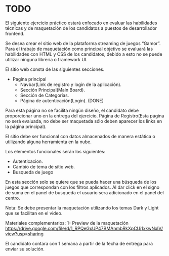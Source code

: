 # TODO

El siguiente ejercicio práctico estará enfocado en evaluar las habilidades técnicas y de maquetación de los candidatos a puestos de desarrollador frontend.

Se desea crear el sitio web de la plataforma streaming de juegos “Gamor”. Para el trabajo de maquetación como principal objetivo se evaluará las habilidades con HTML y CSS de los candidatos, debido a esto no se puede utilizar ninguna librería o framework UI.

El sitio web consta de las siguientes secciones.

- Pagina principal
  - Navbar(Link de registro y login de la aplicación).
  - Sección Principal(Main Board).
  - Sección de Categorías.
  - Página de autenticación(Login). (DONE)

Para esta página no se facilita ningún diseño, el candidato debe proporcionar uno en la entrega del ejercicio.
Página de Registro(Esta página no será evaluada, no debe ser maquetada sólo deben aparecer los links en la página principal).

El sitio debe ser funcional con datos almacenados de manera estática o utilizando alguna herramienta en la nube.

Los elementos funcionales serán los siguientes:

- Autenticacion.
- Cambio de tema de sitio web.
- Busqueda de juego

En esta sección solo se quiere que se pueda hacer una búsqueda de los juegos que correspondan con los filtros aplicados.
Al dar click en el signo de suma en el panel de busqueda el usuario sera adicionado en el panel del centro.

Nota: Se debe presentar la maquetación utilizando los temas Dark y Light que se facilitan en el video.

Materiales complementarios:
1- Preview de la maquetación
<https://drive.google.com/file/d/1_RPQeGxUP47BMAnmbRkXpCUj1xkwNxIV/view?usp=sharing>

El candidato contara con 1 semana a partir de la fecha de entrega para enviar su solución.
